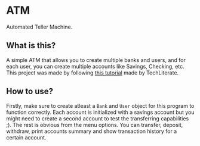 # ATM #

Automated Teller Machine.

## What is this? ##

A simple ATM that allows you to create multiple banks and users, and for each user, you can create multiple accounts like Savings, Checking, etc. This project was made by following [this tutorial](https://www.youtube.com/watch?v=k0BofouWX-o) made by TechLiterate.

## How to use? ##

Firstly, make sure to create atleast a `Bank` and `User` object for this program to function correctly. Each account is initialized with a savings account but you might need to create a second account to test the transferring capabilities ;). The rest is obvious from the menu options. You can transfer, deposit, withdraw, print accounts summary and show transaction history for a certain account.